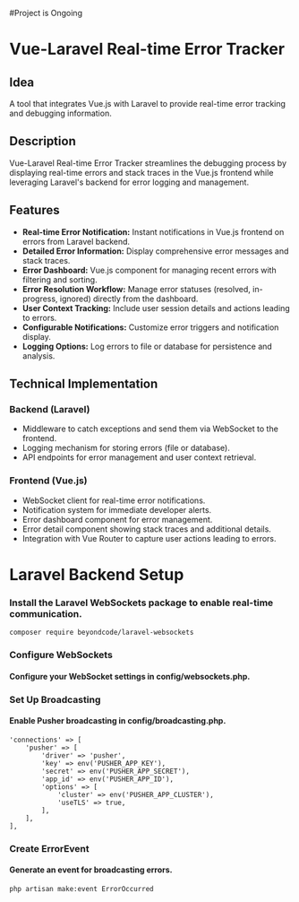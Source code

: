 #Project is Ongoing


# Vue-Laravel Real-time Error Tracker

## Idea
A tool that integrates Vue.js with Laravel to provide real-time error tracking and debugging information.

## Description
Vue-Laravel Real-time Error Tracker streamlines the debugging process by displaying real-time errors and stack traces in the Vue.js frontend while leveraging Laravel's backend for error logging and management.

## Features
- **Real-time Error Notification:** Instant notifications in Vue.js frontend on errors from Laravel backend.
- **Detailed Error Information:** Display comprehensive error messages and stack traces.
- **Error Dashboard:** Vue.js component for managing recent errors with filtering and sorting.
- **Error Resolution Workflow:** Manage error statuses (resolved, in-progress, ignored) directly from the dashboard.
- **User Context Tracking:** Include user session details and actions leading to errors.
- **Configurable Notifications:** Customize error triggers and notification display.
- **Logging Options:** Log errors to file or database for persistence and analysis.

## Technical Implementation

### Backend (Laravel)
- Middleware to catch exceptions and send them via WebSocket to the frontend.
- Logging mechanism for storing errors (file or database).
- API endpoints for error management and user context retrieval.

### Frontend (Vue.js)
- WebSocket client for real-time error notifications.
- Notification system for immediate developer alerts.
- Error dashboard component for error management.
- Error detail component showing stack traces and additional details.
- Integration with Vue Router to capture user actions leading to errors.




# Laravel Backend Setup
### Install the Laravel WebSockets package to enable real-time communication.

```
composer require beyondcode/laravel-websockets
```

### Configure WebSockets

#### Configure your WebSocket settings in config/websockets.php.

### Set Up Broadcasting

#### Enable Pusher broadcasting in config/broadcasting.php.

```
'connections' => [
    'pusher' => [
        'driver' => 'pusher',
        'key' => env('PUSHER_APP_KEY'),
        'secret' => env('PUSHER_APP_SECRET'),
        'app_id' => env('PUSHER_APP_ID'),
        'options' => [
            'cluster' => env('PUSHER_APP_CLUSTER'),
            'useTLS' => true,
        ],
    ], 
],
```


### Create ErrorEvent

#### Generate an event for broadcasting errors.

```
php artisan make:event ErrorOccurred
```
